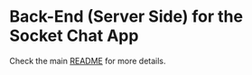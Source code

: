 # Back-End (Server Side) for the Socket Chat App

Check the main [README](../README.md) for more details.


